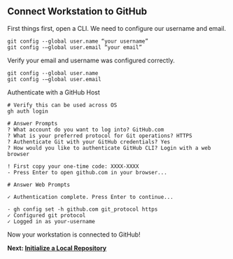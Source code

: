 ## Connect Workstation to GitHub
First things first, open a CLI.
We need to configure our username and email. 
```shell
git config --global user.name “your username”
git config -–global user.email “your email”
```

Verify your email and username was configured correctly.
```shell
git config --global user.name
git config -–global user.email
```

<!-- Still need to verify this part on Windows -->
Authenticate with a GitHub Host
```shell
# Verify this can be used across OS
gh auth login

# Answer Prompts
? What account do you want to log into? GitHub.com
? What is your preferred protocol for Git operations? HTTPS
? Authenticate Git with your GitHub credentials? Yes
? How would you like to authenticate GitHub CLI? Login with a web browser

! First copy your one-time code: XXXX-XXXX
- Press Enter to open github.com in your browser...

# Answer Web Prompts

✓ Authentication complete. Press Enter to continue...

- gh config set -h github.com git_protocol https
✓ Configured git protocol
✓ Logged in as your-username
```

Now your workstation is connected to GitHub!

**Next: [Initialize a Local Repository](Initialize%20a%20Local%20Repository.md)**